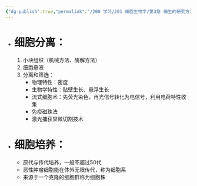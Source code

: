 ```yaml
---
{"dg-publish":true,"permalink":"/200 学习/201 细胞生物学/第3章 细生的研究方法/第2节 细胞的分离和培养/细胞的分离和培养/","title":"细胞的分离和培养","created":"2022-12-03T11:29:54.000+08:00","updated":"2024-01-08T14:42:07.326+08:00"}
---
```



- # 细胞分离：
	1. 小块组织（机械方法、酶解方法）
	2. 细胞悬液
	3. 分离和筛选：
		- 物理特性：密度
		- 生物学特性：贴壁生长、悬浮生长
		- 流式细胞术：先荧光染色，再光信号转化为电信号，利用电荷特性收集
		- 免疫磁珠法
		- 激光捕获显微切割技术

- # 细胞培养：
	- 原代与传代培养，一般不超过50代
	- 恶性肿瘤细胞能在体外无限传代，称为细胞系
	- 来源于一个克隆的细胞群称为细胞株


	